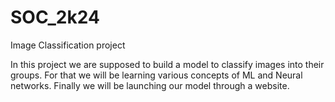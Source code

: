 # SOC_2k24
Image Classification project

In this project we are supposed to build a model to classify images into their groups.
For that we will be learning various concepts of ML and Neural networks.
Finally we will be launching our model through a website.
